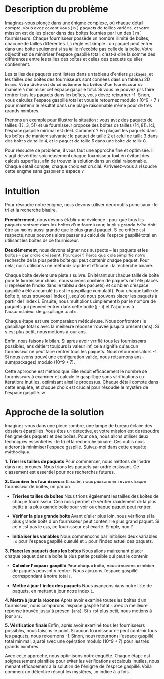 # Description du problème

Imaginez-vous plongé dans une énigme complexe, où chaque détail compte. Vous avez devant vous \( n \) paquets de tailles variées, et votre mission est de les placer dans des boîtes fournies par l'un des \( m \) fournisseurs. Chaque fournisseur possède un nombre illimité de boîtes, chacune de tailles différentes. La règle est simple : un paquet peut entrer dans une boîte seulement si sa taille n'excède pas celle de la boîte. Votre objectif est de minimiser l'espace gaspillé total, c'est-à-dire la somme des différences entre les tailles des boîtes et celles des paquets qu'elles contiennent.

Les tailles des paquets sont listées dans un tableau d'entiers `packages`, et les tailles des boîtes des fournisseurs sont données dans un tableau 2D `boxes`. Votre tâche est de sélectionner les boîtes d'un fournisseur de manière à minimiser cet espace gaspillé total. Si vous ne pouvez pas faire rentrer tous les paquets dans les boîtes, vous devez retourner -1. Sinon, vous calculez l'espace gaspillé total et vous le retournez modulo \( 10^9 + 7 \) pour maintenir le résultat dans une plage raisonnable même pour de très grands nombres.

Prenons un exemple pour illustrer la situation : vous avez des paquets de tailles \([2, 3, 5]\) et un fournisseur propose des boîtes de tailles \([4, 8]\). Ici, l'espace gaspillé minimal est de 6. Comment ? En plaçant les paquets dans les boîtes de manière suivante : le paquet de taille 2 et celui de taille 3 dans des boîtes de taille 4, et le paquet de taille 5 dans une boîte de taille 8.

Pour résoudre ce problème, il vous faut une approche fine et optimisée. Il s'agit de vérifier soigneusement chaque fournisseur tout en évitant des calculs superflus, afin de trouver la solution dans un délai raisonnable. Chaque détail compte, chaque choix est crucial. Arriverez-vous à résoudre cette énigme sans gaspiller d'espace ?

# Intuition

Pour résoudre notre énigme, nous devons utiliser deux outils principaux : le tri et la recherche binaire.

**Premièrement**, nous devons établir une évidence : pour que tous les paquets rentrent dans les boîtes d'un fournisseur, la plus grande boîte doit être au moins aussi grande que le plus grand paquet. Si ce critère est respecté, nous pouvons alors passer au calcul de l'espace gaspillé total en utilisant les boîtes de ce fournisseur.

**Deuxièmement**, nous devons aligner nos suspects – les paquets et les boîtes – par ordre croissant. Pourquoi ? Parce que cela simplifie notre recherche de la plus petite boîte qui peut contenir chaque paquet. Pour cela, nous utilisons une méthode rapide et efficace : la recherche binaire.

Chaque boîte devient une piste à suivre. En itérant sur chaque taille de boîte pour le fournisseur choisi, nous suivons combien de paquets ont été placés (i représente l'index dans le tableau des paquets) et combien d'espace gaspillé a été accumulé (s est le gaspillage cumulatif). Pour chaque taille de boîte b, nous trouvons l'index j jusqu'où nous pouvons placer les paquets à partir de l'index i. Ensuite, nous multiplions simplement b par le nombre de paquets qui peuvent entrer dans cette boîte (j - i) et l'ajoutons à l'accumulateur de gaspillage total s.

Chaque étape est une comparaison méticuleuse. Nous confrontons le gaspillage total s avec la meilleure réponse trouvée jusqu'à présent (ans). Si s est plus petit, nous mettons à jour ans.

Enfin, nous faisons le bilan. Si après avoir vérifié tous les fournisseurs possibles, ans détient toujours la valeur inf, cela signifie qu'aucun fournisseur ne peut faire rentrer tous les paquets. Nous retournons alors -1. Si nous avons trouvé une configuration valide, nous retournons ans - sum(packages) modulo \(10^9 + 7\).

Cette approche est méthodique. Elle réduit efficacement le nombre de fournisseurs à examiner et calcule le gaspillage sans vérifications ou itérations inutiles, optimisant ainsi le processus. Chaque détail compte dans cette enquête, et chaque choix est crucial pour résoudre le mystère de l'espace gaspillé.
w
# Approche de la solution

Imaginez-vous dans une pièce sombre, une lampe de bureau éclaire des dossiers éparpillés. Vous êtes un détective, et votre mission est de résoudre l'énigme des paquets et des boîtes. Pour cela, nous allons utiliser deux techniques essentielles : le tri et la recherche binaire. Ces outils nous aideront à minimiser l'espace gaspillé. Suivez-moi dans cette enquête méthodique.

**1. Trier les tailles de paquets**
Pour commencer, nous mettons de l'ordre dans nos preuves. Nous trions les paquets par ordre croissant. Ce classement est essentiel pour nos recherches futures.

**2. Examiner les fournisseurs**
Ensuite, nous passons en revue chaque fournisseur de boîtes, un par un.

- **Trier les tailles de boîtes**
  Nous trions également les tailles des boîtes de chaque fournisseur. Cela nous permet de vérifier rapidement de la plus petite à la plus grande boîte pour voir où chaque paquet peut rentrer.

- **Vérifier la plus grande boîte**
  Avant d'aller plus loin, nous vérifions si la plus grande boîte d'un fournisseur peut contenir le plus grand paquet. Si ce n'est pas le cas, ce fournisseur est écarté. Simple, non ?

- **Initialiser les variables**
  Nous commençons par initialiser deux variables : `s` pour l'espace gaspillé cumulé et `i` pour l'index actuel des paquets.

**3. Placer les paquets dans les boîtes**
Nous allons maintenant placer chaque paquet dans la boîte la plus petite possible qui peut le contenir.

- **Calculer l'espace gaspillé**
  Pour chaque boîte, nous trouvons combien de paquets peuvent y rentrer. Nous ajoutons l'espace gaspillé correspondant à notre total `s`.

- **Mettre à jour l'index des paquets**
  Nous avançons dans notre liste de paquets, en mettant à jour notre index `i`.

**4. Mettre à jour la réponse**
Après avoir examiné toutes les boîtes d'un fournisseur, nous comparons l'espace gaspillé total `s` avec la meilleure réponse trouvée jusqu'à présent (`ans`). Si `s` est plus petit, nous mettons à jour `ans`.

**5. Vérification finale**
Enfin, après avoir examiné tous les fournisseurs possibles, nous faisons le point. Si aucun fournisseur ne peut contenir tous les paquets, nous retournons -1. Sinon, nous retournons l'espace gaspillé total minimal, ajusté avec une opération modulo \(10^9 + 7\) pour les très grands nombres.

Avec cette approche, nous optimisons notre enquête. Chaque étape est soigneusement planifiée pour éviter les vérifications et calculs inutiles, nous menant efficacement à la solution de l'énigme de l'espace gaspillé. Voilà comment un détective résout les mystères, un indice à la fois.
